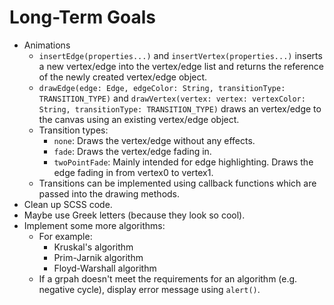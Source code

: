 # Long-Term Goals 
- Animations
    - `insertEdge(properties...)` and `insertVertex(properties...)` inserts a new vertex/edge
    into the vertex/edge list and returns the reference of the newly created vertex/edge object.
    - `drawEdge(edge: Edge, edgeColor: String, transitionType: TRANSITION_TYPE)` and 
    `drawVertex(vertex: vertex: vertexColor: String, transitionType: TRANSITION_TYPE)` 
    draws an vertex/edge to the canvas using an existing vertex/edge object.
    - Transition types:
        - `none`: Draws the vertex/edge without any effects.
        - `fade`: Draws the vertex/edge fading in.
        - `twoPointFade`: Mainly intended for edge highlighting. Draws the edge fading in from vertex0 to vertex1.
    - Transitions can be implemented using callback functions which are passed into the drawing methods.
- Clean up SCSS code.
- Maybe use Greek letters (because they look so cool).
- Implement some more algorithms:
	- For example:
		- Kruskal's algorithm
		- Prim-Jarnik algorithm
		- Floyd-Warshall algorithm
	- If a grpah doesn't meet the requirements for an algorithm (e.g. negative cycle), display error message using `alert()`.

